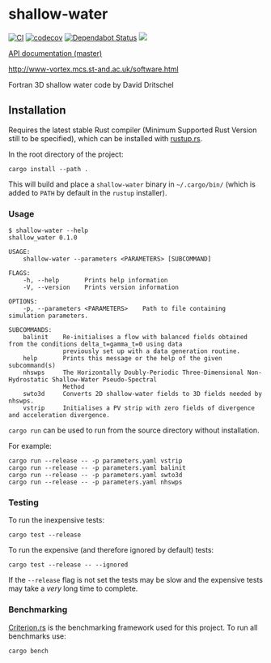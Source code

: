 # shallow-water

[![CI](https://github.com/rse-standrewscs/shallow-water/workflows/CI/badge.svg)](https://github.com/rse-standrewscs/shallow-water/actions)
[![codecov](https://codecov.io/gh/rse-standrewscs/shallow-water/branch/master/graph/badge.svg)](https://codecov.io/gh/rse-standrewscs/shallow-water)
[![Dependabot Status](https://api.dependabot.com/badges/status?host=github&repo=rse-standrewscs/shallow-water)](https://dependabot.com)
[![](https://tokei.rs/b1/github/rse-standrewscs/shallow-water)](https://github.com/XAMPPRocky/tokei)

[API documentation (master)](https://rse-standrewscs.github.io/shallow-water/shallow_water/index.html)

http://www-vortex.mcs.st-and.ac.uk/software.html

Fortran 3D shallow water code by David Dritschel

## Installation

Requires the latest stable Rust compiler (Minimum Supported Rust Version still to be specified), which can be installed with [rustup.rs](https://rustup.rs).

In the root directory of the project:

```
cargo install --path .
```

This will build and place a `shallow-water` binary in `~/.cargo/bin/` (which is added to `PATH` by default in the `rustup` installer).

### Usage

```
$ shallow-water --help
shallow_water 0.1.0

USAGE:
    shallow-water --parameters <PARAMETERS> [SUBCOMMAND]

FLAGS:
    -h, --help       Prints help information
    -V, --version    Prints version information

OPTIONS:
    -p, --parameters <PARAMETERS>    Path to file containing simulation parameters.

SUBCOMMANDS:
    balinit    Re-initialises a flow with balanced fields obtained from the conditions delta_t=gamma_t=0 using data
               previously set up with a data generation routine.
    help       Prints this message or the help of the given subcommand(s)
    nhswps     The Horizontally Doubly-Periodic Three-Dimensional Non-Hydrostatic Shallow-Water Pseudo-Spectral
               Method
    swto3d     Converts 2D shallow-water fields to 3D fields needed by nhswps.
    vstrip     Initialises a PV strip with zero fields of divergence and acceleration divergence.
```

`cargo run` can be used to run from the source directory without installation.

For example:

```
cargo run --release -- -p parameters.yaml vstrip
cargo run --release -- -p parameters.yaml balinit
cargo run --release -- -p parameters.yaml swto3d
cargo run --release -- -p parameters.yaml nhswps
```

### Testing

To run the inexpensive tests:

```
cargo test --release
```

To run the expensive (and therefore ignored by default) tests:

```
cargo test --release -- --ignored
```

If the `--release` flag is not set the tests may be slow and the expensive tests may take a _very_ long time to complete.

### Benchmarking

[Criterion.rs](https://github.com/bheisler/criterion.rs) is the benchmarking framework used for this project. To run all benchmarks use:

```
cargo bench
```
